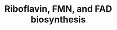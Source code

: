 ---
annotations:
- id: PW:0000137
  parent: classic metabolic pathway
  type: Pathway Ontology
  value: riboflavin metabolic pathway
authors:
- M.Braymer
- MaintBot
- Ddigles
- Egonw
- Mkutmon
- DeSl
- Eweitz
description: ''
last-edited: 2021-05-20
organisms:
- Saccharomyces cerevisiae
redirect_from:
- /index.php/Pathway:WP381
- /instance/WP381
- /instance/WP381_r117333
revision: r117333
schema-jsonld:
- '@context': https://schema.org/
  '@id': https://wikipathways.github.io/pathways/WP381.html
  '@type': Dataset
  creator:
    '@type': Organization
    name: WikiPathways
  description: ''
  keywords:
  - 3 H2O
  - 3,4-Dihydroxy-2-butanone-4-P
  - 6,7-dimethyl-8-(1-D-ribityl)lumazine
  - ADP
  - ATP
  - FAD
  - FAD1
  - FMN
  - FMN1
  - GTP
  - RIB1
  - RIB2
  - RIB3
  - RIB4
  - RIB5
  - RIB7
  - formate
  - phosphate
  - pyrophosphate
  - riboflavin
  - ribulose-5-phosphate
  license: CC0
  name: Riboflavin, FMN, and FAD biosynthesis
seo: CreativeWork
title: Riboflavin, FMN, and FAD biosynthesis
wpid: WP381
---